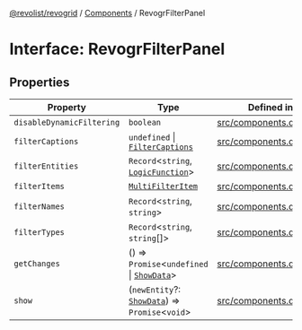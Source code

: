 [@revolist/revogrid](README.md) / [Components](Namespace.Components.md) / RevogrFilterPanel

# Interface: RevogrFilterPanel

## Properties

| Property | Type | Defined in |
| ------ | ------ | ------ |
| `disableDynamicFiltering` | `boolean` | [src/components.d.ts:402](https://github.com/revolist/revogrid/blob/1d7f63e049242097564b7da6ec33fe3875543951/src/components.d.ts#L402) |
| `filterCaptions` | `undefined` \| [`FilterCaptions`](TypeAlias.FilterCaptions.md) | [src/components.d.ts:403](https://github.com/revolist/revogrid/blob/1d7f63e049242097564b7da6ec33fe3875543951/src/components.d.ts#L403) |
| `filterEntities` | `Record`\<`string`, [`LogicFunction`](TypeAlias.LogicFunction.md)\> | [src/components.d.ts:404](https://github.com/revolist/revogrid/blob/1d7f63e049242097564b7da6ec33fe3875543951/src/components.d.ts#L404) |
| `filterItems` | [`MultiFilterItem`](TypeAlias.MultiFilterItem.md) | [src/components.d.ts:405](https://github.com/revolist/revogrid/blob/1d7f63e049242097564b7da6ec33fe3875543951/src/components.d.ts#L405) |
| `filterNames` | `Record`\<`string`, `string`\> | [src/components.d.ts:406](https://github.com/revolist/revogrid/blob/1d7f63e049242097564b7da6ec33fe3875543951/src/components.d.ts#L406) |
| `filterTypes` | `Record`\<`string`, `string`[]\> | [src/components.d.ts:407](https://github.com/revolist/revogrid/blob/1d7f63e049242097564b7da6ec33fe3875543951/src/components.d.ts#L407) |
| `getChanges` | () => `Promise`\<`undefined` \| [`ShowData`](TypeAlias.ShowData.md)\> | [src/components.d.ts:408](https://github.com/revolist/revogrid/blob/1d7f63e049242097564b7da6ec33fe3875543951/src/components.d.ts#L408) |
| `show` | (`newEntity`?: [`ShowData`](TypeAlias.ShowData.md)) => `Promise`\<`void`\> | [src/components.d.ts:409](https://github.com/revolist/revogrid/blob/1d7f63e049242097564b7da6ec33fe3875543951/src/components.d.ts#L409) |

